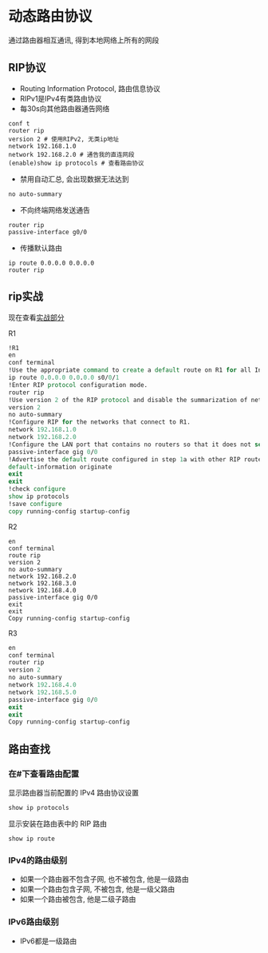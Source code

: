 # 动态路由协议

通过路由器相互通讯, 得到本地网络上所有的网段

## RIP协议

* Routing Information Protocol, 路由信息协议
* RIPv1是IPv4有类路由协议
* 每30s向其他路由器通告网络

```\
conf t
router rip
version 2 # 使用RIPv2, 无类ip地址
network 192.168.1.0
network 192.168.2.0 # 通告我的直连网段
(enable)show ip protocols # 查看路由协议
```

* 禁用自动汇总, 会出现数据无法达到

```
no auto-summary
```

* 不向终端网络发送通告

```
router rip
passive-interface g0/0
```

* 传播默认路由

```
ip route 0.0.0.0 0.0.0.0
router rip
```



## rip实战

现在查看[实战部分](https://www.ccna7.com/3-2-1-8-packet-tracer-configuring-ripv2/)

R1

```tcl
!R1
en
conf terminal
!Use the appropriate command to create a default route on R1 for all Internet traffic to exit the network through S0/0/1.
ip route 0.0.0.0 0.0.0.0 s0/0/1
!Enter RIP protocol configuration mode.
router rip
!Use version 2 of the RIP protocol and disable the summarization of networks.
version 2
no auto-summary
!Configure RIP for the networks that connect to R1.
network 192.168.1.0
network 192.168.2.0
!Configure the LAN port that contains no routers so that it does not send out any routing information.
passive-interface gig 0/0
!Advertise the default route configured in step 1a with other RIP routers.
default-information originate
exit
exit
!check configure
show ip protocols
!save configure
copy running-config startup-config 
```

R2

```
en
conf terminal
route rip
version 2
no auto-summary
network 192.168.2.0
network 192.168.3.0
network 192.168.4.0
passive-interface gig 0/0
exit
exit
Copy running-config startup-config
```



R3

```tcl
en
conf terminal
router rip
version 2
no auto-summary
network 192.168.4.0
network 192.168.5.0
passive-interface gig 0/0
exit
exit
Copy running-config startup-config
```



 ## 路由查找

### 在#下查看路由配置

显示路由器当前配置的 IPv4 路由协议设置

```
show ip protocols
```

显示安装在路由表中的 RIP 路由

```
show ip route
```



### IPv4的路由级别

* 如果一个路由器不包含子网, 也不被包含, 他是一级路由
* 如果一个路由包含子网, 不被包含, 他是一级父路由
* 如果一个路由被包含, 他是二级子路由

### IPv6路由级别

* IPv6都是一级路由



